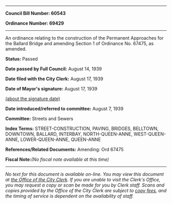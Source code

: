 

********

**Council Bill Number: 60543**
   
**Ordinance Number: 69429**
********

 An ordinance relating to the construction of the Permanent Approaches for the Ballard Bridge and amending Section 1 of Ordinance No. 67475, as amended.

**Status:** Passed
   
**Date passed by Full Council:** August 14, 1939
   
**Date filed with the City Clerk:** August 17, 1939
   
**Date of Mayor's signature:** August 17, 1939
   
[(about the signature date)](/~public/approvaldate.htm)
   
   
   
**Date introduced/referred to committee:** August 7, 1939
   
**Committee:** Streets and Sewers
   
   
**Index Terms:** STREET-CONSTRUCTION, PAVING, BRIDGES, BELLTOWN, DOWNTOWN, BALLARD, INTERBAY, NORTH-QUEEN-ANNE, WEST-QUEEN-ANNE, LOWER-QUEEN-ANNE, QUEEN-ANNE

**References/Related Documents:** Amending: Ord 67475

**Fiscal Note:**_(No fiscal note available at this time)_
********

_No text for this document is available on-line. You may view this document at [the Office of the City Clerk](http://www.seattle.gov/leg/clerk/contactUs.htm). If you are unable to visit the Clerk's Office, you may request a copy or scan be made for you by Clerk staff. Scans and copies provided by the Office of the City Clerk are subject to [copy fees](http://clerk.seattle.gov/~public/clerkfees.htm), and the timing of service is dependent on the availability of staff._

